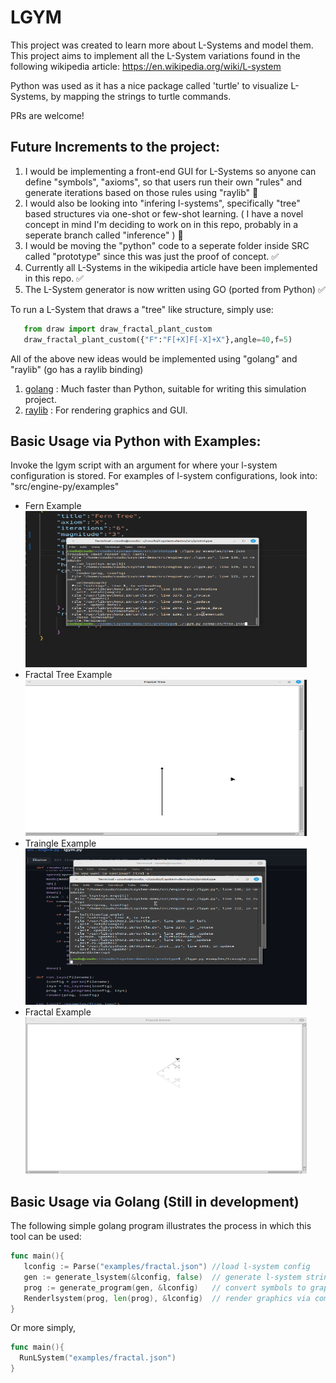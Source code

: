 # LGYM

This project was created to learn more about L-Systems and model them. 
This project aims to implement all the L-System variations found in the following wikipedia article: https://en.wikipedia.org/wiki/L-system

Python was used as it has a nice package called 'turtle' to visualize L-Systems, by mapping the strings to turtle commands. 

PRs are welcome!

## Future Increments to the project: 

1. I would be implementing a front-end GUI for L-Systems so anyone can define "symbols", "axioms", so that users run their own "rules" and generate iterations based on those rules using "raylib" 💭 
2. I would also be looking into "infering l-systems", specifically "tree" based structures via one-shot or few-shot learning. ( I have a novel concept in mind I'm deciding to work on in this repo, probably in a seperate branch called "inference" ) 💭
3. I would be moving the "python" code to a seperate folder inside SRC called "prototype" since this was just the proof of concept. ✅
4. Currently all L-Systems in the wikipedia article have been implemented in this repo. ✅
5. The L-System generator is now written using GO (ported from Python) ✅

To run a L-System that draws a "tree" like structure, simply use: 
```python
   from draw import draw_fractal_plant_custom
   draw_fractal_plant_custom({"F":"F[+X]F[-X]+X"},angle=40,f=5) 
```

All of the above new ideas would be implemented using "golang" and "raylib" (go has a raylib binding)

1. [golang](https://go.dev/)             : Much faster than Python, suitable for writing this simulation project.
2. [raylib](https://github.com/gen2brain/raylib-go) : For rendering graphics and GUI. 

## Basic Usage via Python with Examples: 
Invoke the lgym script with an argument for where your l-system configuration is stored. 
For examples of l-system configurations, look into: "src/engine-py/examples" 

<ul>
 <li>Fern Example</li>
<img src="examples/fern" width="450" height="250"><br/>
 <li>Fractal Tree Example</li>
<img src="examples/ftree" width="450" height="250"><br/>
 <li>Traingle Example</li>
<img src="examples/traingles" width="450" height="250"><br/>
 <li>Fractal Example</li>
<img src="examples/fractal" width="450" height="250">
</ul>

## Basic Usage via Golang (Still in development) 
The following simple golang program illustrates the process in which this tool can be used: 

```go
func main(){
   lconfig := Parse("examples/fractal.json") //load l-system config
   gen := generate_lsystem(&lconfig, false)  // generate l-system string
   prog := generate_program(gen, &lconfig)   // convert symbols to graphic program commands
   Renderlsystem(prog, len(prog), &lconfig)  // render graphics via commands
}
```
Or more simply, 

```go
func main(){
  RunLSystem("examples/fractal.json")
}
```
